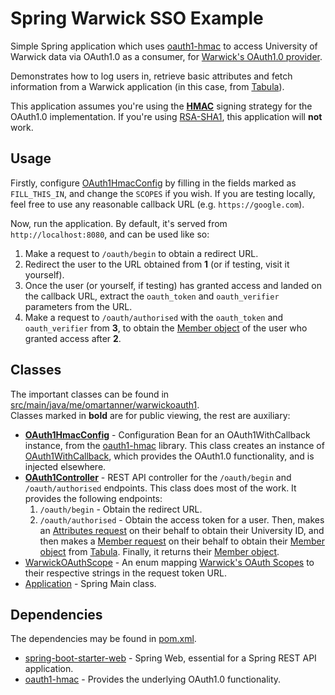 # Spring Warwick SSO Example

Simple Spring application which uses [oauth1-hmac](https://github.com/omarathon/oauth1-hmac) to access University of Warwick data via OAuth1.0 as a consumer, for [Warwick's OAuth1.0 provider](https://warwick.ac.uk/services/its/servicessupport/web/sign-on/help/oauth/apis).

Demonstrates how to log users in, retrieve basic attributes and fetch information from a Warwick application (in this case, from [Tabula](https://github.com/UniversityofWarwick/tabula)).

This application assumes you're using the [**HMAC**](https://en.wikipedia.org/wiki/HMAC) signing strategy for the OAuth1.0 implementation. If you're using [RSA-SHA1](https://www.w3.org/PICS/DSig/RSA-SHA1_1_0.html), this application will **not** work.

## Usage

Firstly, configure [OAuth1HmacConfig](src/main/java/me/omartanner/warwickoauth1/OAuth1HmacConfig.java) by filling in the fields marked as `FILL_THIS_IN`, and change the `SCOPES` if you wish. If you are testing locally, feel free to use any reasonable callback URL (e.g. `https://google.com`).  

Now, run the application. By default, it's served from `http://localhost:8080`, and can be used like so:

1. Make a request to `/oauth/begin` to obtain a redirect URL.
1. Redirect the user to the URL obtained from **1** (or if testing, visit it yourself).
1. Once the user (or yourself, if testing) has granted access and landed on the callback URL, extract the `oauth_token` and `oauth_verifier` parameters from the URL.
1. Make a request to `/oauth/authorised` with the `oauth_token` and `oauth_verifier` from **3**, to obtain the [Member object](https://warwick.ac.uk/services/its/servicessupport/web/tabula/api/member/member-object) of the user who granted access after **2**.

## Classes

The important classes can be found in [src/main/java/me/omartanner/warwickoauth1](src/main/java/me/omartanner/warwickoauth1).   
Classes marked in **bold** are for public viewing, the rest are auxiliary:

* [**OAuth1HmacConfig**](src/main/java/me/omartanner/warwickoauth1/OAuth1HmacConfig.java) - Configuration Bean for an OAuth1WithCallback instance, from the [oauth1-hmac](https://github.com/omarathon/oauth1-hmac) library. This class creates an instance of [OAuth1WithCallback](https://omarathon.github.io/oauth1-hmac/oauth1/OAuth1WithCallback.html), which provides the OAuth1.0 functionality, and is injected elsewhere.
* [**OAuth1Controller**](src/main/java/me/omartanner/warwickoauth1/OAuth1Controller.java) - REST API controller for the `/oauth/begin` and `/oauth/authorised` endpoints. This class does most of the work. It provides the following endpoints:
    1. `/oauth/begin` - Obtain the redirect URL.
    1. `/oauth/authorised` - Obtain the access token for a user. Then, makes an [Attributes request](https://warwick.ac.uk/services/its/servicessupport/web/sign-on/development/reference/attributes/) on their behalf to obtain their University ID, and then makes a [Member request](https://warwick.ac.uk/services/its/servicessupport/web/tabula/api/member/retrieve-member) on their behalf to obtain their [Member object](https://warwick.ac.uk/services/its/servicessupport/web/tabula/api/member/member-object) from [Tabula](https://github.com/UniversityofWarwick/tabula). Finally, it returns their [Member object](https://warwick.ac.uk/services/its/servicessupport/web/tabula/api/member/member-object).
* [WarwickOAuthScope](src/main/java/me/omartanner/warwickoauth1/WarwickOAuthScope.java) - An enum mapping [Warwick's OAuth Scopes](https://warwick.ac.uk/services/its/servicessupport/web/sign-on/help/oauth/apis/#scopes) to their respective strings in the request token URL.
* [Application](src/main/java/me/omartanner/warwickoauth1/Application.java) - Spring Main class.

## Dependencies

The dependencies may be found in [pom.xml](pom.xml).

* [spring-boot-starter-web](https://mvnrepository.com/artifact/org.springframework.boot/spring-boot-starter-web) - Spring Web, essential for a Spring REST API application.
* [oauth1-hmac](https://github.com/omarathon/oauth1-hmac) - Provides the underlying OAuth1.0 functionality.
